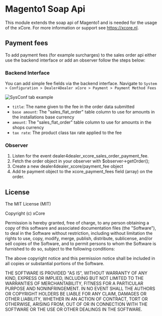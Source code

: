 # Magento1 Soap Api
This module extends the soap api of Magento1 and is needed for the usage of the xCore. For more information or support see https://xcore.nl.

## Payment fees
To add payment fees (for example surcharges) to the sales order api either use the backend interface
or add an observer follow the steps below:

### Backend Interface
You can add simple fee fields via the backend interface.
Navigate to `System > Configuration > Dealer4Dealer xCore > Payment > Payment Method Fees`

![SysConf tab example](https://raw.githubusercontent.com/dealer4dealer/magento1-soapapi/master/payment_fee_config_tab.png)

- `title`: The name given to the fee in the order data submitted
- `base amount`: The "sales_flat_order" table column to use for amounts in the installations base currency 
- `amount`: The "sales_flat_order" table column to use for amounts in the shops currency 
- `tax rate`: The product class tax rate applied to the fee

### Observer
1. Listen for the event dealer4dealer_xcore_sales_order_payment_fee.
2. Fetch the order object in your observer with $observer->getOrder();
3. Create a new dealer4dealer_xcore/payment_fee object
4. Add te payment object to the xcore_payment_fees field (array) on the order.


## License
The MIT License (MIT)

Copyright (c) xCore

Permission is hereby granted, free of charge, to any person obtaining a copy
of this software and associated documentation files (the "Software"), to deal
in the Software without restriction, including without limitation the rights
to use, copy, modify, merge, publish, distribute, sublicense, and/or sell
copies of the Software, and to permit persons to whom the Software is
furnished to do so, subject to the following conditions:

The above copyright notice and this permission notice shall be included in all
copies or substantial portions of the Software.

THE SOFTWARE IS PROVIDED "AS IS", WITHOUT WARRANTY OF ANY KIND, EXPRESS OR
IMPLIED, INCLUDING BUT NOT LIMITED TO THE WARRANTIES OF MERCHANTABILITY,
FITNESS FOR A PARTICULAR PURPOSE AND NONINFRINGEMENT. IN NO EVENT SHALL THE
AUTHORS OR COPYRIGHT HOLDERS BE LIABLE FOR ANY CLAIM, DAMAGES OR OTHER
LIABILITY, WHETHER IN AN ACTION OF CONTRACT, TORT OR OTHERWISE, ARISING FROM,
OUT OF OR IN CONNECTION WITH THE SOFTWARE OR THE USE OR OTHER DEALINGS IN THE
SOFTWARE.
